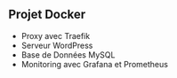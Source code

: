 ## Projet Docker

- Proxy avec Traefik
- Serveur WordPress
- Base de Données MySQL
- Monitoring avec Grafana et Prometheus
